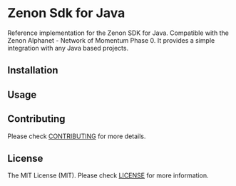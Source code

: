 # Zenon Sdk for Java

Reference implementation for the Zenon SDK for Java. Compatible with the Zenon Alphanet - Network of Momentum Phase 0. 
It provides a simple integration with any Java based projects.

## Installation

## Usage

## Contributing

Please check [CONTRIBUTING](./CONTRIBUTING.md) for more details.

## License

The MIT License (MIT). Please check [LICENSE](./LICENSE) for more information.
